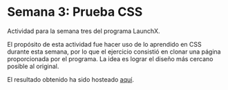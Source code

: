 # Semana 3: Prueba CSS

Actividad para la semana tres del programa LaunchX.

El propósito de esta actividad fue hacer uso de lo aprendido en CSS durante esta semana, por lo que el ejercicio consistió en clonar una página proporcionada por el programa. La idea es lograr el diseño más cercano posible al original.

El resultado obtenido ha sido hosteado [aquí](https://ivanabadjc.github.io/TerceraSemana/).

